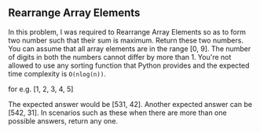 ## Rearrange Array Elements

In this problem, I was required to Rearrange Array Elements so as to form two number such that their sum is maximum.
Return these two numbers. You can assume that all array elements are in the range [0, 9]. 
The number of digits in both the numbers cannot differ by more than 1. 
You're not allowed to use any sorting function that Python provides and the expected time complexity is `O(nlog(n))`.

for e.g. [1, 2, 3, 4, 5]

The expected answer would be [531, 42]. Another expected answer can be [542, 31]. 
In scenarios such as these when there are more than one possible answers, return any one.
